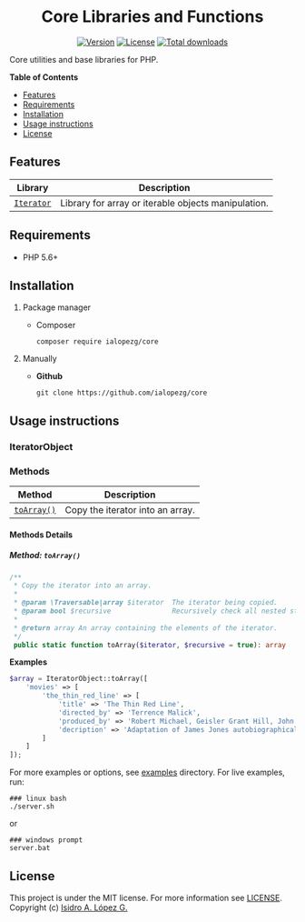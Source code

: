 <h1 style="text-align: center;">Core Libraries and Functions</h1>

<p style="text-align: center;">
    <a href="https://github.com/ialopezg/core/releases"><img alt="Version" src="https://img.shields.io/github/release/ialopezg/core.svg?label=version&color=green"></a>
    <a href="https://github.com/ialopezg/core/blob/master/LICENSE"><img src="https://img.shields.io/badge/license-MIT-blue.svg?color=green" alt="License"></a>
    <a href="https://github.com/ialopezg/core"><img src="https://img.shields.io/github/downloads/ialopezg/core/total.svg?color=green" alt="Total downloads"></a>
</p>

Core utilities and base libraries for PHP.

**Table of Contents**

- [Features](#features)
- [Requirements](#requirements)
- [Installation](#installation)
- [Usage instructions](#usage-instructions)
- [License](#license)

## Features

| Library | Description |
|---|---|
| <a href="#iteratorobject">`Iterator`</a> | Library for array or iterable objects manipulation. |

## Requirements

* PHP 5.6+

## Installation

1. Package manager
    - Composer
        ```shell script
        composer require ialopezg/core
        ```

2. Manually
    - **Github**
        ```shell script
        git clone https://github.com/ialopezg/core
        ```
      
## Usage instructions

### IteratorObject

### Methods

| Method | Description |
|---|---|
| <a href="#iterator_toArray">`toArray()`</a> | Copy the iterator into an array. |

#### Methods Details

##### <a name="iterator_toArray"></a> Method: `toArray()`

```php
/**
 * Copy the iterator into an array.
 *
 * @param \Traversable|array $iterator  The iterator being copied.
 * @param bool $recursive               Recursively check all nested structures.
 *
 * @return array An array containing the elements of the iterator.
 */
 public static function toArray($iterator, $recursive = true): array
```

**Examples**

```php
$array = IteratorObject::toArray([
    'movies' => [
        'the_thin_red_line' => [
            'title' => 'The Thin Red Line',
            'directed_by' => 'Terrence Malick',
            'produced_by' => 'Robert Michael, Geisler Grant Hill, John Roberdeau',
            'decription' => 'Adaptation of James Jones autobiographical 1962 novel, focusing on the conflict at Guadalcanal during the second World War.'
        ]
    ]
]);
```

For more examples or options, see [examples](examples) directory. For live examples, run:

```shell script
### linux bash
./server.sh
``` 
or
```shell script
### windows prompt
server.bat
``` 

## License

This project is under the MIT license. For more information see [LICENSE](https://github.com/ialopezg/core/blob/master/LICENSE).
Copyright (c) [Isidro A. López G.](https://ialopezg.com/)
